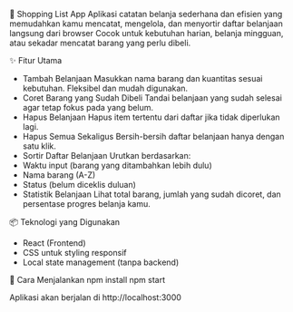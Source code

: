 🛒 Shopping List App
Aplikasi catatan belanja sederhana dan efisien yang memudahkan kamu mencatat, mengelola, dan menyortir daftar belanjaan langsung dari browser Cocok untuk kebutuhan harian, belanja mingguan, atau sekadar mencatat barang yang perlu dibeli.

✨ Fitur Utama
- Tambah Belanjaan
Masukkan nama barang dan kuantitas sesuai kebutuhan. Fleksibel dan mudah digunakan.
- Coret Barang yang Sudah Dibeli
Tandai belanjaan yang sudah selesai agar tetap fokus pada yang belum.
- Hapus Belanjaan
Hapus item tertentu dari daftar jika tidak diperlukan lagi.
- Hapus Semua Sekaligus
Bersih-bersih daftar belanjaan hanya dengan satu klik.
- Sortir Daftar Belanjaan
Urutkan berdasarkan:
- Waktu input (barang yang ditambahkan lebih dulu)
- Nama barang (A-Z)
- Status (belum diceklis duluan)
- Statistik Belanjaan
Lihat total barang, jumlah yang sudah dicoret, dan persentase progres belanja kamu.

📦 Teknologi yang Digunakan
- React (Frontend)
- CSS untuk styling responsif
- Local state management (tanpa backend)

🚀 Cara Menjalankan
npm install
npm start


Aplikasi akan berjalan di http://localhost:3000


